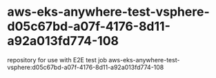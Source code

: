 # aws-eks-anywhere-test-vsphere-d05c67bd-a07f-4176-8d11-a92a013fd774-108
repository for use with E2E test job aws-eks-anywhere-test-vsphere:d05c67bd-a07f-4176-8d11-a92a013fd774-108
